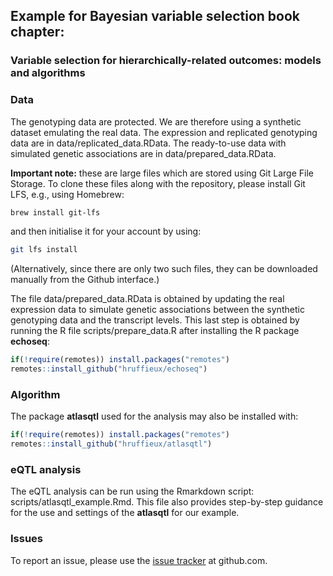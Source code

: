 ## Example for Bayesian variable selection book chapter: 
### Variable selection for hierarchically-related outcomes: models and algorithms

### Data

The genotyping data are protected. We are therefore using a synthetic dataset emulating the real data. 
The expression and replicated genotyping data are in data/replicated_data.RData. The ready-to-use data
with simulated genetic associations are in data/prepared_data.RData.

**Important note:** these are large files which are stored using Git Large File Storage. To clone these
files along with the repository, please install Git LFS, e.g., using Homebrew:

``` bash
brew install git-lfs
```

and then initialise it for your account by using:

``` bash
git lfs install
```
(Alternatively, since there are only two such files, they can be downloaded manually from the Github interface.)

The file data/prepared_data.RData is obtained by updating the real expression data to simulate genetic 
associations between the synthetic genotyping data and the transcript levels. This last step is obtained by 
running the R file scripts/prepare_data.R after installing the R package **echoseq**:

```R
if(!require(remotes)) install.packages("remotes")
remotes::install_github("hruffieux/echoseq")
```

### Algorithm

The package **atlasqtl** used for the analysis may also be installed with:
 
```R
if(!require(remotes)) install.packages("remotes")
remotes::install_github("hruffieux/atlasqtl")
```

### eQTL analysis

The eQTL analysis can be run using the Rmarkdown script: scripts/atlasqtl_example.Rmd. This file also provides
step-by-step guidance for the use and settings of the **atlasqtl** for our example.


### Issues

To report an issue, please use the 
[issue tracker](https://github.com/hruffieux/bayesian_variable_selection_book_chapter/issues) 
at github.com.